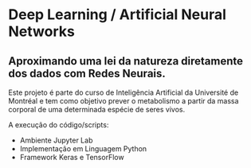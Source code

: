 # Deep Learning / Artificial Neural Networks
 ## Aproximando uma lei da natureza diretamente dos dados com Redes Neurais.


Este projeto é parte do curso de Inteligência Artificial da Université de Montréal e tem como objetivo prever o metabolismo a partir da massa corporal de uma determinada espécie de seres vivos.

A execução do código/scripts:
* Ambiente Jupyter Lab
* Implementação em Linguagem Python
* Framework Keras e TensorFlow
